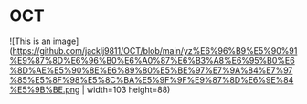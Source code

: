 # OCT
![This is an image](https://github.com/jacklj9811/OCT/blob/main/yz%E6%96%B9%E5%90%91%E9%87%8D%E6%96%B0%E6%A0%87%E6%B3%A8%E6%95%B0%E6%8D%AE%E5%90%8E%E6%89%80%E5%BE%97%E7%9A%84%E7%97%85%E5%8F%98%E5%8C%BA%E5%9F%9F%E9%87%8D%E6%9E%84%E5%9B%BE.png | width=103 height=88)

